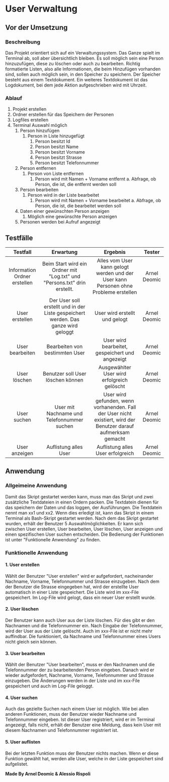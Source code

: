 # User Verwaltung
## Vor der Umsetzung
### Beschreibung
Das Projekt orientiert sich auf ein Verwaltungssystem. Das Ganze spielt im Terminal ab, soll aber übersichtlich bleiben.
Es soll möglich sein eine Person hinzuzufügen, diese zu löschen oder auch zu bearbeiten. Richtig formatierte Listen,
also alle Informationen, die beim Hinzufügen vorhanden sind, sollen auch möglich sein, in den Speicher zu speichern.
Der Speicher besteht aus einem Textdokument. Ein weiteres Textdokument ist das Logdokument, bei dem jede Aktion
aufgeschrieben wird mit Uhrzeit.

### Ablauf
1. Projekt erstellen
2. Ordner erstellen für das Speichern der Personen
3. Logfiles erstellen
4. Terminal Auswahl möglich
   1. Person hinzufügen
      1. Person in Liste hinzugefügt
         1. Person besitzt Id
         2. Person besitzt Name
         3. Person besitzt Vorname
         4. Person besitzt Strasse
         5. Person besitzt Telefonnummer
   2. Person entfernen
      1. Person von Liste entfernen
         1. Person wird mit Namen + Vorname entfernt
           a. Abfrage, ob Person, die ist, die entfernt werden soll
   3. Person bearbeiten
      1. Person wird in der Liste bearbeitet
         1. Person wird mit Namen + Vorname bearbeitet
           a. Abfrage, ob Person, die ist, die bearbeitet werden soll
   4. Daten einer gewünschten Person anzeigen
      1. Möglich eine gewünschte Person anzeigen
   5. Personen werden bei Aufruf angezeigt

## Testfälle
| Testfall | Erwartung |Ergebnis | Tester |
|:--------------:|:-------------:|:--------------:|:--------------:|
| Information Ordner erstellen | Beim Start wird ein Ordner mit "Log.txt" und "Persons.txt" drin erstellt. | Alles vom User kann gelogt werden und der User kann Personen ohne Probleme erstellen | Arnel Deomic
| User erstellen | Der User soll erstellt und in der Liste gespeichert werden. Das ganze wird geloggt | User wird erstellt und gelogt | Arnel Deomic |
| User bearbeiten | Bearbeiten von bestimmten User | User wird bearbeitet, gespeichert und angezeigt | Arnel Deomic |
| User löschen | Benutzer soll User löschen können | Ausgewählter User wird erfolgreich gelöscht | Arnel Deomic |
| User suchen | User mit Nachname und Telefonnummer suchen | User wird gefunden, wenn vorhanenden. Fall der User nicht existiert, wird der Benutzer darauf aufmerksam gemacht | Arnel Deomic |
| User anzeigen | Auflistung alles User | Auflistung alles User erfolgreich | Arnel Deomic |

## Anwendung
### Allgeimeine Anwendung
Damit das Skript gestartet werden kann, muss man das Skript und zwei zusätzliche Textdateien in einen Ordern
packen. Die Textdatein dienen für das speichern der Daten und das loggen, der Ausführungen.
Die Textdatein nennt man xx1 und xx2. Wenn dies erledigt ist, kann das Skript in einem Terminal als Bash-Skript gestartet 
werden. Nach dem das Skript gestartet wurden, erhält der Benutzer 5 Auswahlmöglichkeiten. Er kann sich zwischen User
erstellen, User bearbeiten, User löschen, User anzeigen und einen spezifischen User suchen entscheiden. 
Die Bedienung der Funktionen ist unter "Funktionelle Anwendung" zu finden. 
### Funktionelle Anwendung
#### 1. User erstellen
Wählt der Benutzer "User erstellen" wird er aufgefordert, nacheinander Nachname, Vorname, Telefonnummer und Strasse
einzugeben. Nach dem der Benutzer die Strasse eingegeben hat, wird der erstellte User automatisch in einer Liste gespeichert.
Die Liste wird im xxx-File gespeichert. Im Log-File wird gelogt, dass ein neuer User erstellt wurde.
#### 2. User löschen
Der Benutzer kann auch User aus der Liste löschen. Für dies gibt er den Nachnamen und die Telefonnummer ein. Nach Eingabe
der Telefonnummer, wird der User aus der Liste gelöscht. Auch im xxx-File ist er nicht mehr auffindbar.
Die funktioniert, da Nachname und Telefonnummer eines Users nicht gleich sein können. 
#### 3. User bearbeiten
Wählt der Benutzer "User bearbeiten", muss er den Nachnamen und die Telefonnummer der zu bearbeitenden Person eingeben.
Danach wird er wieder aufgefordert, Nachname, Vorname, Telefonnummer und Strasse einzugeben. Die Änderungen werden
in der Liste und im xxx-File gespeichert und auch im Log-File geloggt.
#### 4. User suchen
Auch das gezielte Suchen nach einem User ist möglich. Wie bei allen anderen Funktionen, muss der Benutzer wieder
Nachname und Telefonnummer eingeben. Ist dieser User registriert, wird er im Terminal angezeigt, falls nicht, 
erhält der Benutzer eine Meldung, dass kein User mit diesem Nachnamen und Telefonnummer registriert ist. 
#### 5. User auflisten
Bei der letzten Funktion muss der Benutzer nichts machen. Wenn er diese Funktion gewählt hat, werden alle User, welche
in der Liste gespeichert sind aufgelistet.

**Made By Arnel Deomic & Alessio Rispoli**


